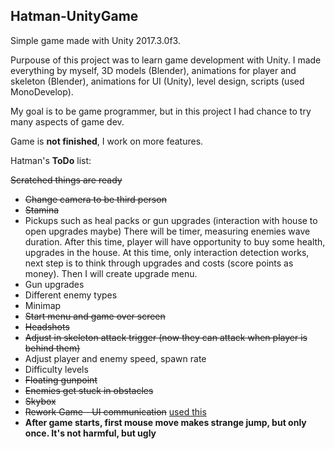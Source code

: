 ## Hatman-UnityGame
Simple game made with Unity 2017.3.0f3.

Purpouse of this project was to learn game development with Unity. 
I made everything by myself, 3D models (Blender), animations for player and skeleton (Blender), animations for UI (Unity), level design, scripts (used MonoDevelop).

My goal is to be game programmer, but in this project I had chance to try many aspects of game dev.

Game is **not finished**, I work on more features.

Hatman's **ToDo** list:

~~Scratched things are ready~~

- ~~Change camera to be third person~~
- ~~Stamina~~
- Pickups such as heal packs or gun upgrades (interaction with house to open upgrades maybe)
	There will be timer, measuring enemies wave duration. After this time, player will have opportunity to buy some health, upgrades in the house. At this time, only interaction detection works, next step is to think through upgrades and costs (score points as money). Then I will create upgrade menu.
- Gun upgrades
- Different enemy types
- Minimap
- ~~Start menu and game over screen~~
- ~~Headshots~~
- ~~Adjust in skeleton attack trigger (now they can attack when player is behind them)~~
- Adjust player and enemy speed, spawn rate
- Difficulty levels
- ~~Floating gunpoint~~
- ~~Enemies get stuck in obstacles~~
- ~~Skybox~~
- ~~Rework Game - UI communication~~ [used this](http://wiki.unity3d.com/index.php/CSharpMessenger_Extended)
- **After game starts, first mouse move makes strange jump, but only once. It's not harmful, but ugly**
